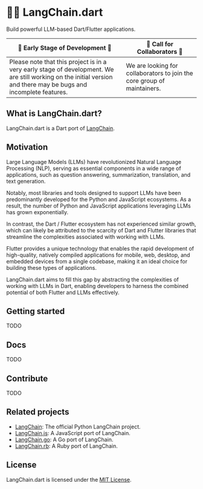 # 🦜️🔗 LangChain.dart

Build powerful LLM-based Dart/Flutter applications.

| 🚧 **Early Stage of Development** 🚧                                                                                                                              | 📢 **Call for Collaborators** 📢                                        |
|-------------------------------------------------------------------------------------------------------------------------------------------------------------------|-------------------------------------------------------------------------|
| Please note that this project is in a very early stage of development. We are still working on the initial version and there may be bugs and incomplete features. | We are looking for collaborators to join the core group of maintainers. |

## What is LangChain.dart?

LangChain.dart is a Dart port of [LangChain](https://github.com/hwchase17/langchain).

## Motivation

Large Language Models (LLMs) have revolutionized Natural Language Processing (NLP), serving as
essential components in a wide range of applications, such as question answering, summarization,
translation, and text generation.

Notably, most libraries and tools designed to support LLMs have been predominantly developed for
the Python and JavaScript ecosystems. As a result, the number of Python and JavaScript applications
leveraging LLMs has grown exponentially.

In contrast, the Dart / Flutter ecosystem has not experienced similar growth, which can likely be
attributed to the scarcity of Dart and Flutter libraries that streamline the complexities associated
with working with LLMs.

Flutter provides a unique technology that enables the rapid development of high-quality, natively
compiled applications for mobile, web, desktop, and embedded devices from a single codebase, making
it an ideal choice for building these types of applications.

LangChain.dart aims to fill this gap by abstracting the complexities of working with LLMs in Dart,
enabling developers to harness the combined potential of both Flutter and LLMs effectively.

## Getting started

TODO

## Docs

TODO

## Contribute

TODO

## Related projects

- [LangChain](https://github.com/hwchase17/langchain): The official Python LangChain project.
- [LangChain.js](https://github.com/hwchase17/langchainjs): A JavaScript port of LangChain.
- [LangChain.go](https://github.com/tmc/langchaingo): A Go port of LangChain.
- [LangChain.rb](https://github.com/andreibondarev/langchainrb): A Ruby port of LangChain.

## License

LangChain.dart is licensed under the [MIT License](https://github.com/davidmigloz/langchain_dart/blob/main/LICENSE).
